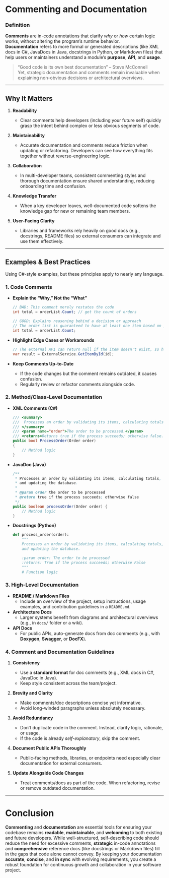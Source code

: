 # Commenting and Documentation

### Definition

**Comments** are in-code annotations that clarify *why* or *how* certain logic works, without altering the program’s runtime behavior.  
**Documentation** refers to more formal or generated descriptions (like XML docs in C#, JavaDocs in Java, docstrings in Python, or Markdown files) that help users or maintainers understand a module’s **purpose**, **API**, and **usage**.

> “Good code is its own best documentation” – Steve McConnell  
> Yet, strategic documentation and comments remain invaluable when explaining non-obvious decisions or architectural overviews.

---

## Why It Matters

1. **Readability**  
   - Clear comments help developers (including your future self) quickly grasp the intent behind complex or less obvious segments of code.

2. **Maintainability**  
   - Accurate documentation and comments reduce friction when updating or refactoring. Developers can see how everything fits together without reverse-engineering logic.

3. **Collaboration**  
   - In multi-developer teams, consistent commenting styles and thorough documentation ensure shared understanding, reducing onboarding time and confusion.

4. **Knowledge Transfer**  
   - When a key developer leaves, well-documented code softens the knowledge gap for new or remaining team members.

5. **User-Facing Clarity**  
   - Libraries and frameworks rely heavily on good docs (e.g., docstrings, README files) so external consumers can integrate and use them effectively.

---

## Examples & Best Practices

Using C#-style examples, but these principles apply to nearly any language.

### 1. Code Comments

- **Explain the “Why,” Not the “What”**  
  ```csharp
  // BAD: This comment merely restates the code
  int total = orderList.Count; // get the count of orders

  // GOOD: Explains reasoning behind a decision or approach
  // The order list is guaranteed to have at least one item based on prior validation.
  int total = orderList.Count;
  ```

- **Highlight Edge Cases or Workarounds**  
  ```csharp
  // The external API can return null if the item doesn't exist, so handle that case here
  var result = ExternalService.GetItemById(id);
  ```

- **Keep Comments Up-to-Date**  
  - If the code changes but the comment remains outdated, it causes confusion.  
  - Regularly review or refactor comments alongside code.

### 2. Method/Class-Level Documentation

- **XML Comments (C#)**  
  ```csharp
  /// <summary>
  ///  Processes an order by validating its items, calculating totals, and updating the database.
  /// </summary>
  /// <param name="order">The order to be processed.</param>
  /// <returns>Returns true if the process succeeds; otherwise false.</returns>
  public bool ProcessOrder(Order order)
  {
      // Method logic
  }
  ```

- **JavaDoc (Java)**  
  ```java
  /**
   * Processes an order by validating its items, calculating totals, 
   * and updating the database.
   *
   * @param order the order to be processed
   * @return true if the process succeeds; otherwise false
   */
  public boolean processOrder(Order order) {
      // Method logic
  }
  ```

- **Docstrings (Python)**  
  ```python
  def process_order(order):
      """
      Processes an order by validating its items, calculating totals,
      and updating the database.

      :param order: The order to be processed
      :returns: True if the process succeeds; otherwise False
      """
      # Function logic
  ```

### 3. High-Level Documentation

- **README / Markdown Files**  
  - Include an overview of the project, setup instructions, usage examples, and contribution guidelines in a `README.md`.
- **Architecture Docs**  
  - Larger systems benefit from diagrams and architectural overviews (e.g., in `docs/` folder or a wiki).
- **API Docs**  
  - For public APIs, auto-generate docs from doc comments (e.g., with **Doxygen**, **Swagger**, or **DocFX**).

### 4. Comment and Documentation Guidelines

1. **Consistency**  
   - Use a **standard format** for doc comments (e.g., XML docs in C#, JavaDoc in Java).  
   - Keep style consistent across the team/project.

2. **Brevity and Clarity**  
   - Make comments/doc descriptions concise yet informative.  
   - Avoid long-winded paragraphs unless absolutely necessary.

3. **Avoid Redundancy**  
   - Don’t duplicate code in the comment. Instead, clarify logic, rationale, or usage.  
   - If the code is already *self-explanatory*, skip the comment.

4. **Document Public APIs Thoroughly**  
   - Public-facing methods, libraries, or endpoints need especially clear documentation for external consumers.

5. **Update Alongside Code Changes**  
   - Treat comments/docs as part of the code. When refactoring, revise or remove outdated documentation.

---

# Conclusion

**Commenting** and **documentation** are essential tools for ensuring your codebase remains **readable**, **maintainable**, and **welcoming** to both existing and future developers. While well-structured, self-describing code should reduce the need for excessive comments, **strategic** in-code annotations and **comprehensive** reference docs (like docstrings or Markdown files) fill in the gaps that code alone cannot convey. By keeping your documentation **accurate**, **concise**, and **in sync** with evolving requirements, you create a robust foundation for continuous growth and collaboration in your software project.

